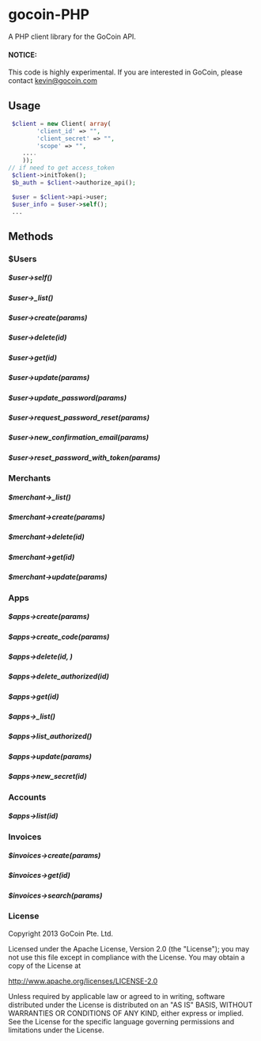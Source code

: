 gocoin-PHP
===========

A PHP client library for the GoCoin API.

#### NOTICE:
This code is highly experimental. If you are interested in GoCoin, please contact kevin@gocoin.com

## Usage

```php
 $client = new Client( array(        
        'client_id' => "",
        'client_secret' => "",
        'scope' => "",
	....
    ));
// if need to get access_token
 $client->initToken();
 $b_auth = $client->authorize_api();

 $user = $client->api->user;
 $user_info = $user->self();
 ...
```

## Methods

### $Users

##### $user->self()
##### $user->_list()
##### $user->create(params)
##### $user->delete(id)
##### $user->get(id)
##### $user->update(params)
##### $user->update_password(params)
##### $user->request_password_reset(params)
##### $user->new_confirmation_email(params)
##### $user->reset_password_with_token(params)


### Merchants

##### $merchant->_list()
##### $merchant->create(params)
##### $merchant->delete(id)
##### $merchant->get(id)
##### $merchant->update(params)


### Apps

##### $apps->create(params)
##### $apps->create_code(params)
##### $apps->delete(id, )
##### $apps->delete_authorized(id)
##### $apps->get(id)
##### $apps->_list()
##### $apps->list_authorized()
##### $apps->update(params)
##### $apps->new_secret(id)

### Accounts

##### $apps->list(id)


### Invoices

##### $invoices->create(params)
##### $invoices->get(id)
##### $invoices->search(params)


### License

Copyright 2013 GoCoin Pte. Ltd.

Licensed under the Apache License, Version 2.0 (the "License");
you may not use this file except in compliance with the License.
You may obtain a copy of the License at

   http://www.apache.org/licenses/LICENSE-2.0

Unless required by applicable law or agreed to in writing, software
distributed under the License is distributed on an "AS IS" BASIS,
WITHOUT WARRANTIES OR CONDITIONS OF ANY KIND, either express or implied.
See the License for the specific language governing permissions and
limitations under the License.